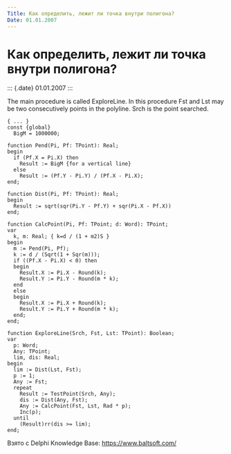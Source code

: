 ```yaml
---
Title: Как определить, лежит ли точка внутри полигона?
Date: 01.01.2007
---
```



Как определить, лежит ли точка внутри полигона?
===============================================

::: {.date}
01.01.2007
:::

The main procedure is called ExploreLine. In this procedure Fst and Lst
may be two consecutively points in the polyline. Srch is the point
searched.

    { ... }
    const {global}
      BigM = 1000000;
     
    function Pend(Pi, Pf: TPoint): Real;
    begin
      if (Pf.X = Pi.X) then
        Result := BigM {for a vertical line}
      else
        Result := (Pf.Y - Pi.Y) / (Pf.X - Pi.X);
    end;
     
    function Dist(Pi, Pf: TPoint): Real;
    begin
      Result := sqrt(sqr(Pi.Y - Pf.Y) + sqr(Pi.X - Pf.X))
    end;
     
    function CalcPoint(Pi, Pf: TPoint; d: Word): TPoint;
    var
      k, m: Real; { k=d / (1 + m2)Ѕ }
    begin
      m := Pend(Pi, Pf);
      k := d / (Sqrt(1 + Sqr(m)));
      if ((Pf.X - Pi.X) < 0) then
      begin
        Result.X := Pi.X - Round(k);
        Result.Y := Pi.Y - Round(m * k);
      end
      else
      begin
        Result.X := Pi.X + Round(k);
        Result.Y := Pi.Y + Round(m * k);
      end;
    end;
     
    function ExploreLine(Srch, Fst, Lst: TPoint): Boolean;
    var
      p: Word;
      Any: TPoint;
      lim, dis: Real;
    begin
      lim := Dist(Lst, Fst);
      p := 1;
      Any := Fst;
      repeat
        Result := TestPoint(Srch, Any);
        dis := Dist(Any, Fst);
        Any := CalcPoint(Fst, Lst, Rad * p);
        Inc(p);
      until
        (Result)rr(dis >= lim);
    end;

Взято с Delphi Knowledge Base: <https://www.baltsoft.com/>
